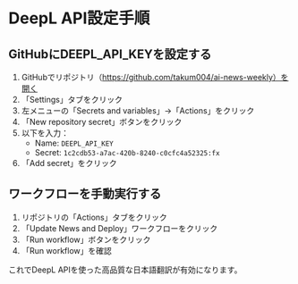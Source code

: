 # DeepL API設定手順

## GitHubにDEEPL_API_KEYを設定する

1. GitHubでリポジトリ（https://github.com/takum004/ai-news-weekly）を開く
2. 「Settings」タブをクリック
3. 左メニューの「Secrets and variables」→「Actions」をクリック
4. 「New repository secret」ボタンをクリック
5. 以下を入力：
   - Name: `DEEPL_API_KEY`
   - Secret: `1c2cdb53-a7ac-420b-8240-c0cfc4a52325:fx`
6. 「Add secret」をクリック

## ワークフローを手動実行する

1. リポジトリの「Actions」タブをクリック
2. 「Update News and Deploy」ワークフローをクリック
3. 「Run workflow」ボタンをクリック
4. 「Run workflow」を確認

これでDeepL APIを使った高品質な日本語翻訳が有効になります。